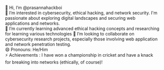 👋 Hi, I’m @prasannahackboi  
👀 I’m interested in cybersecurity, ethical hacking, and network security. I'm passionate about exploring digital landscapes and securing web applications and networks.  
🌱 I’m currently learning advanced ethical hacking concepts and researching for learning various technologies
💞️ I’m looking to collaborate on cybersecurity research projects, especially those involving web application and network penetration testing.  
😄 Pronouns: He/Him  
⚡ Achievements : I have won a championship in cricket and have a knack for breaking into networks (ethically, of course)!
